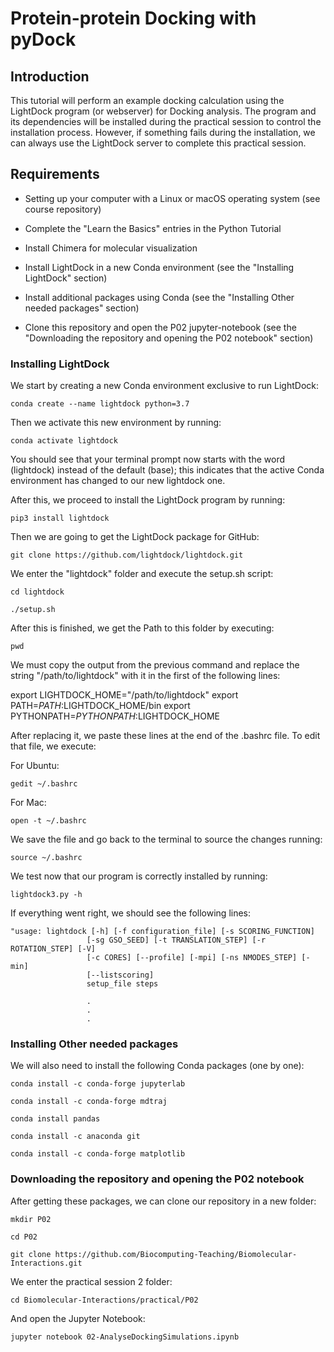 # Protein-protein Docking with pyDock

## Introduction

This tutorial will perform an example docking calculation using the LightDock program (or webserver) for Docking analysis. The program and its dependencies will be installed during the practical session to control the installation process. However, if something fails during the installation, we can always use the LightDock server to complete this practical session.

## Requirements

* Setting up your computer with a Linux or macOS operating system (see course repository)

* Complete the "Learn the Basics" entries in the Python Tutorial

* Install Chimera for molecular visualization

* Install LightDock in a new Conda environment (see the "Installing LightDock" section)

* Install additional packages using Conda (see the "Installing Other needed packages" section)

* Clone this repository and open the P02 jupyter-notebook (see the "Downloading the repository and opening the P02 notebook" section)

### Installing LightDock

We start by creating a new Conda environment exclusive to run LightDock:

```
conda create --name lightdock python=3.7
```

Then we activate this new environment by running:

```
conda activate lightdock
```

You should see that your terminal prompt now starts with the word (lightdock) instead of the default (base); this indicates that the active Conda environment has changed to our new lightdock one.


After this, we proceed to install the LightDock program by running:

```
pip3 install lightdock
```

Then we are going to get the LightDock package for GitHub:

```
git clone https://github.com/lightdock/lightdock.git
```

We enter the "lightdock" folder and execute the setup.sh script:

```
cd lightdock
```

```
./setup.sh
```

After this is finished, we get the Path to this folder by executing:


```
pwd
```

We must copy the output from the previous command and replace the string "/path/to/lightdock" with it in the first of the following lines:

export LIGHTDOCK_HOME="/path/to/lightdock"
export PATH=$PATH:$LIGHTDOCK_HOME/bin
export PYTHONPATH=$PYTHONPATH:$LIGHTDOCK_HOME

After replacing it, we paste these lines at the end of the .bashrc file. To edit that file, we execute:

For Ubuntu:

```
gedit ~/.bashrc
```

For Mac:

```
open -t ~/.bashrc
```

We save the file and go back to the terminal to source the changes running:

```
source ~/.bashrc
```

We test now that our program is correctly installed by running:

```
lightdock3.py -h
```

If everything went right, we should see the following lines:

```
"usage: lightdock [-h] [-f configuration_file] [-s SCORING_FUNCTION]
                 [-sg GSO_SEED] [-t TRANSLATION_STEP] [-r ROTATION_STEP] [-V]
                 [-c CORES] [--profile] [-mpi] [-ns NMODES_STEP] [-min]
                 [--listscoring]
                 setup_file steps

                 .
                 .
                 .
```

### Installing Other needed packages


We will also need to install the following Conda packages (one by one):

```
conda install -c conda-forge jupyterlab
```

```
conda install -c conda-forge mdtraj
```

```
conda install pandas
```

```
conda install -c anaconda git
```

```
conda install -c conda-forge matplotlib
```

### Downloading the repository and opening the P02 notebook

After getting these packages, we can clone our repository in a new folder:

```
mkdir P02
```

```
cd P02
```

```
git clone https://github.com/Biocomputing-Teaching/Biomolecular-Interactions.git
```

We enter the practical session 2 folder:

```
cd Biomolecular-Interactions/practical/P02
```

And open the Jupyter Notebook:

```
jupyter notebook 02-AnalyseDockingSimulations.ipynb
```
